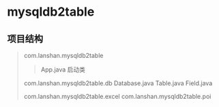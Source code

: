 # mysqldb2table
## 项目结构
> com.lanshan.mysqldb2table
>
> > App.java 启动类
> 
> com.lanshan.mysqldb2table.db
    Database.java
    Table.java
    Field.java
>
> com.lanshan.mysqldb2table.excel
> com.lanshan.mysqldb2table.poi
